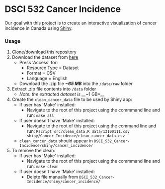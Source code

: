 # DSCI 532 Cancer Incidence

Our goal with this project is to create an interactive visualization of cancer incidence in Canada using [Shiny](https://shiny.rstudio.com/).

### Usage

1. Clone/download this repository
2. Download the dataset from [here](https://open.canada.ca/data/en/dataset/e667992c-5f2e-425a-8a44-a880930d82d8)
    - Press 'Access' for:
        - Resource Type = Dataset
        - Format = CSV
        - Language = English
    - Download the .zip file __*~65 MB*__ into the `/data/raw` folder
3. Extract .zip file contents into `/data` folder
    - *Note: the extracted dataset is __*~1 GB*__
4. Create the `clean_cancer_data` file to be used by Shiny app:
    - If user has 'Make' installed:
         - Navigate to the root of this project using the commmand line and run: `make all`
    - If user doesn't have 'Make' installed:
         - Navigate to the root of this project using the command line and run: 
         `Rscript src/clean_data.R data/13100111.csv shiny/Cancer_Incidence/clean_cancer_data.csv`
    - `clean_cancer_data` should appear in `DSCI_532_Cancer-Incidence/shiny/cancer_incidence/`
5. To remove the clean:
    - If user has 'Make' installed:
        - Navigate to the root of this project using the commmand line and run: `make clean`
    - If user doesn't have 'Make' installed:
        - Delete file manually from `DSCI_532_Cancer-Incidence/shiny/cancer_incidence/`

